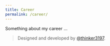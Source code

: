 ```yaml
---
title: Career
permalink: /career/
---
```


<p class="heavy-title">Something about my career ...</p>

>Designed and developed by [@thinker3197](https://github.com/thinker3197).
